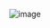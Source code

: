 ![image](https://github.com/Rakib3103/GoldKinen-Test-Solution/assets/63310221/2c6c39b1-d7e4-4123-bc87-ebf5c6a027ad)
